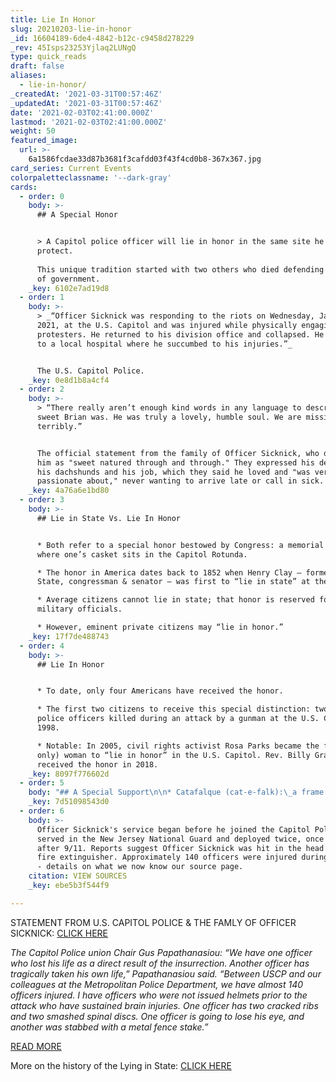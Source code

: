 ```yaml
---
title: Lie In Honor
slug: 20210203-lie-in-honor
_id: 16604189-6de4-4842-b12c-c9458d278229
_rev: 45Isps23253Yjlaq2LUNgQ
type: quick_reads
draft: false
aliases:
  - lie-in-honor/
_createdAt: '2021-03-31T00:57:46Z'
_updatedAt: '2021-03-31T00:57:46Z'
date: '2021-02-03T02:41:00.000Z'
lastmod: '2021-02-03T02:41:00.000Z'
weight: 50
featured_image:
  url: >-
    6a1586fcdae33d87b3681f3cafdd03f43f4cd0b8-367x367.jpg
card_series: Current Events
colorpaletteclassname: '--dark-gray'
cards:
  - order: 0
    body: >-
      ## A Special Honor


      > A Capitol police officer will lie in honor in the same site he served to
      protect.  
        
      This unique tradition started with two others who died defending the seat
      of government.
    _key: 6102e7ad19d8
  - order: 1
    body: >-
      > _“Officer Sicknick was responding to the riots on Wednesday, January 6,
      2021, at the U.S. Capitol and was injured while physically engaging with
      protesters. He returned to his division office and collapsed. He was taken
      to a local hospital where he succumbed to his injuries.”_


      The U.S. Capitol Police.
    _key: 0e8d1b8a4cf4
  - order: 2
    body: >-
      > “There really aren’t enough kind words in any language to describe how
      sweet Brian was. He was truly a lovely, humble soul. We are missing him
      terribly.”


      The official statement from the family of Officer Sicknick, who described
      him as "sweet natured through and through." They expressed his devotion to
      his dachshunds and his job, which they said he loved and "was very
      passionate about," never wanting to arrive late or call in sick.
    _key: 4a76a6e1bd80
  - order: 3
    body: >-
      ## Lie in State Vs. Lie In Honor


      * Both refer to a special honor bestowed by Congress: a memorial service
      where one’s casket sits in the Capitol Rotunda.

      * The honor in America dates back to 1852 when Henry Clay – former Sec. of
      State, congressman & senator – was first to “lie in state” at the Capitol.

      * Average citizens cannot lie in state; that honor is reserved for gov’t &
      military officials.

      * However, eminent private citizens may “lie in honor.”
    _key: 17f7de488743
  - order: 4
    body: >-
      ## Lie In Honor


      * To date, only four Americans have received the honor.

      * The first two citizens to receive this special distinction: two Capitol
      police officers killed during an attack by a gunman at the U.S. Capitol in
      1998.

      * Notable: In 2005, civil rights activist Rosa Parks became the first (and
      only) woman to “lie in honor” in the U.S. Capitol. Rev. Billy Graham
      received the honor in 2018.
    _key: 8097f776602d
  - order: 5
    body: "## A Special Support\n\n* Catafalque (cat-e-falk):\_a frame that supports a coffin.\n* Pres. Lincoln’s catafalque used after his assassination has held most of the coffins that have lain in state.\n* The catafalque has had minor restorations since 1865 (retrofitted to hold larger coffins, drapery replaced), but it remains like the original for the most part."
    _key: 7d51098543d0
  - order: 6
    body: >-
      Officer Sicknick's service began before he joined the Capitol Police. He
      served in the New Jersey National Guard and deployed twice, once overseas
      after 9/11. Reports suggest Officer Sicknick was hit in the head with a
      fire extinguisher. Approximately 140 officers were injured during the riot
      - details on what we now know our source page.
    citation: VIEW SOURCES
    _key: ebe5b3f544f9

---
```

STATEMENT FROM U.S. CAPITOL POLICE & THE FAMLY OF OFFICER SICKNICK: [CLICK HERE](https://www.uscp.gov/media-center/press-releases/loss-uscp-colleague-brian-d-sicknick)

_The Capitol Police union Chair Gus Papathanasiou: “We have one officer who lost his life as a direct result of the insurrection. Another officer has tragically taken his own life,” Papathanasiou said. “Between USCP and our colleagues at the Metropolitan Police Department, we have almost 140 officers injured. I have officers who were not issued helmets prior to the attack who have sustained brain injuries. One officer has two cracked ribs and two smashed spinal discs. One officer is going to lose his eye, and another was stabbed with a metal fence stake.”_

[READ MORE](https://www.npr.org/sections/insurrection-at-the-capitol/2021/01/27/961268306/unconscionable-capitol-police-union-says-leadership-failed-officers-in-riot)

More on the history of the Lying in State: [CLICK HERE](https://www.aoc.gov/what-we-do/programs-ceremonies/lying-in-state-honor)